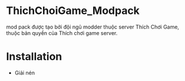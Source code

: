 # ThichChoiGame_Modpack
mod pack được tạo bởi đội ngũ modder thuộc server Thích Chơi Game, thuộc bản quyền của Thích chơi game server.

# Installation
- Giải nén 
